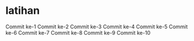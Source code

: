 # latihan
Commit ke-1
Commit ke-2
Commit ke-3
Commit ke-4
Commit ke-5
Commit ke-6
Commit ke-7
Commit ke-8
Commit ke-9
Commit ke-10
